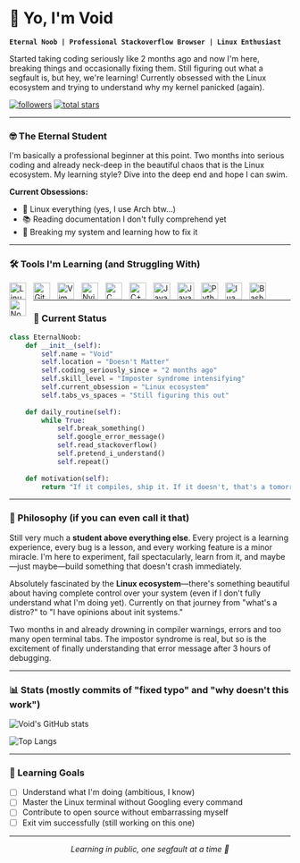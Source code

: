 # 👋 Yo, I'm Void

**`Eternal Noob | Professional Stackoverflow Browser | Linux Enthusiast`**

Started taking coding seriously like 2 months ago and now I'm here, breaking things and occasionally fixing them. Still figuring out what a segfault is, but hey, we're learning! Currently obsessed with the Linux ecosystem and trying to understand why my kernel panicked (again).

<p align="left">
   <a href="https://github.com/void5879?tab=followers">
      <img alt="followers" title="Follow me on Github" src="https://custom-icon-badges.demolab.com/github/followers/void5879?color=236ad3&labelColor=1155ba&style=for-the-badge&logo=person-add&label=Follow&logoColor=white"/></a>
   <a href="https://github.com/void5879?tab=repositories&sort=stargazers">
      <img alt="total stars" title="Total stars on GitHub" src="https://custom-icon-badges.demolab.com/github/stars/void5879?color=55960c&style=for-the-badge&labelColor=488207&logo=star"/></a>
</p>

---

### 🤓 The Eternal Student

I'm basically a professional beginner at this point. Two months into serious coding and already neck-deep in the beautiful chaos that is the Linux ecosystem. My learning style? Dive into the deep end and hope I can swim.

**Current Obsessions:**
- 🐧 Linux everything (yes, I use Arch btw...)
- 📚 Reading documentation I don't fully comprehend yet
- 🔧 Breaking my system and learning how to fix it

---

### 🛠️ Tools I'm Learning (and Struggling With)

<img align="left" alt="Linux" width="30px" style="padding-right:10px;" src="https://cdn.jsdelivr.net/gh/devicons/devicon/icons/linux/linux-original.svg" />
<img align="left" alt="Git" width="30px" style="padding-right:10px;" src="https://cdn.jsdelivr.net/gh/devicons/devicon/icons/git/git-original.svg" />
<img align="left" alt="Vim" width="30px" style="padding-right:10px;" src="https://cdn.jsdelivr.net/gh/devicons/devicon/icons/vim/vim-original.svg" />
<img align="left" alt="Nvim" width="30px" style="padding-right:10px;" src="https://cdn.jsdelivr.net/gh/devicons/devicon@latest/icons/neovim/neovim-original.svg" />
<img align="left" alt="C" width="30px" style="padding-right:10px;" src="https://cdn.jsdelivr.net/gh/devicons/devicon@latest/icons/c/c-original.svg" />
<img align="left" alt="C++" width="30px" style="padding-right:10px;" src="https://cdn.jsdelivr.net/gh/devicons/devicon@latest/icons/cplusplus/cplusplus-original.svg" />
<img align="left" alt="Java" width="30px" style="padding-right:10px;"
src="https://cdn.jsdelivr.net/gh/devicons/devicon@latest/icons/java/java-original.svg" />
<img align="left" alt="JavaScript" width="30px" style="padding-right:10px;" src="https://cdn.jsdelivr.net/gh/devicons/devicon/icons/javascript/javascript-plain.svg" />
<img align="left" alt="Python" width="30px" style="padding-right:10px;" src="https://cdn.jsdelivr.net/gh/devicons/devicon/icons/python/python-original.svg" />
<img align="left" alt="lua" width="30px" style="padding-right:10px;"
src="https://cdn.jsdelivr.net/gh/devicons/devicon@latest/icons/lua/lua-original.svg" />
<img align="left" alt="Bash" width="30px" style="padding-right:10px;" src="https://cdn.jsdelivr.net/gh/devicons/devicon/icons/bash/bash-original.svg" />
<img align="left" alt="NodeJS" width="30px" style="padding-right:10px;" src="https://cdn.jsdelivr.net/gh/devicons/devicon/icons/nodejs/nodejs-original.svg" /><br/>

---

### 🚀 Current Status

```python
class EternalNoob:
    def __init__(self):
        self.name = "Void"
        self.location = "Doesn't Matter"
        self.coding_seriously_since = "2 months ago"
        self.skill_level = "Imposter syndrome intensifying"
        self.current_obsession = "Linux ecosystem"
        self.tabs_vs_spaces = "Still figuring this out"
    
    def daily_routine(self):
        while True:
            self.break_something()
            self.google_error_message()
            self.read_stackoverflow()
            self.pretend_i_understand()
            self.repeat()
    
    def motivation(self):
        return "If it compiles, ship it. If it doesn't, that's a tomorrow problem 🤷"
```

---

### 💭 Philosophy (if you can even call it that)

Still very much a **student above everything else**. Every project is a learning experience, every bug is a lesson, and every working feature is a minor miracle. I'm here to experiment, fail spectacularly, learn from it, and maybe—just maybe—build something that doesn't crash immediately.

Absolutely fascinated by the **Linux ecosystem**—there's something beautiful about having complete control over your system (even if I don't fully understand what I'm doing yet). Currently on that journey from "what's a distro?" to "I have opinions about init systems."

Two months in and already drowning in compiler warnings, errors and too many open terminal tabs. The impostor syndrome is real, but so is the excitement of finally understanding that error message after 3 hours of debugging.

---

### 📊 Stats (mostly commits of "fixed typo" and "why doesn't this work")

![Void's GitHub stats](https://github-readme-stats.vercel.app/api?username=void5879&show_icons=true&theme=tokyonight&hide_border=true&bg_color=0D1117&title_color=58A6FF&icon_color=1F6FEB&text_color=C9D1D9)

![Top Langs](https://github-readme-stats.vercel.app/api/top-langs/?username=void5879&layout=compact&theme=tokyonight&hide_border=true&bg_color=0D1117&title_color=58A6FF&text_color=C9D1D9)

---

### 🎯 Learning Goals

- [ ] Understand what I'm doing (ambitious, I know)
- [ ] Master the Linux terminal without Googling every command
- [ ] Contribute to open source without embarrassing myself
- [ ] Exit vim successfully (still working on this one)

---

<p align="center">
  <i>Learning in public, one segfault at a time 🐧</i>
</p>
